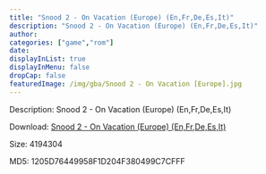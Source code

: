 ```yaml
---
title: "Snood 2 - On Vacation (Europe) (En,Fr,De,Es,It)"
description: "Snood 2 - On Vacation (Europe) (En,Fr,De,Es,It)"
author: 
categories: ["game","rom"]
date: 
displayInList: true
displayInMenu: false
dropCap: false
featuredImage: /img/gba/Snood 2 - On Vacation [Europe].jpg
---
```


Description: Snood 2 - On Vacation (Europe) (En,Fr,De,Es,It)

Download: <a style="text-decoration:underline;" href="https://mega.nz/#!yTJQwQZK!XzV8JSCRHPaqbWGqWF5HFCzjVf-7pGVi1sWk6gm7_iI" target = "_blank" rel = "nofollow" > Snood 2 - On Vacation (Europe) (En,Fr,De,Es,It)</a>

Size: 4194304

MD5: 1205D76449958F1D204F380499C7CFFF

